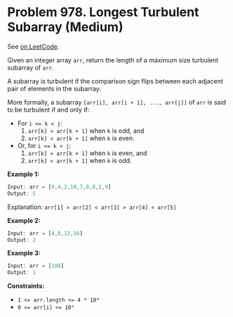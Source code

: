 Problem 978. Longest Turbulent Subarray (Medium)
================================================

See [on LeetCode](https://leetcode.com/problems/longest-turbulent-subarray/).

Given an integer array `arr`, return the length of a maximum size turbulent subarray of `arr`.

A subarray is turbulent if the comparison sign flips between each adjacent pair of elements in the subarray.

More formally, a subarray `[arr[i], arr[i + 1], ..., arr[j]]` of `arr` is said to be turbulent if and only if:

* For `i <= k < j`:
   1. `arr[k] > arr[k + 1]` when `k` is odd, and
   2. `arr[k] < arr[k + 1]` when `k` is even.
* Or, for `i <= k < j`:
   1. `arr[k] > arr[k + 1]` when `k` is even, and
   2. `arr[k] < arr[k + 1]` when `k` is odd.

**Example 1:**

```Rust
Input: arr = [9,4,2,10,7,8,8,1,9]
Output: 5
```

Explanation: `arr[1] > arr[2] < arr[3] > arr[4] < arr[5]`

**Example 2:**

```Rust
Input: arr = [4,8,12,16]
Output: 2
```

**Example 3:**

```Rust
Input: arr = [100]
Output: 1
```

**Constraints:**

* `1 <= arr.length <= 4 * 10⁴`
* `0 <= arr[i] <= 10⁹`

